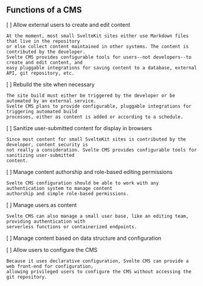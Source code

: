 ## Functions of a CMS

[ ] Allow external users to create and edit content

    At the moment, most small SvelteKit sites either use Markdown files that live in the repository
    or else collect content maintained in other systems. The content is contributed by the developer.
    Svelte CMS provides configurable tools for users--not developers--to create and edit content, and
    easy pluggable integrations for saving content to a database, external API, git repository, etc.

[ ] Rebuild the site when necessary

    The site build must either be triggered by the developer or be automated by an external service.
    Svelte CMS plans to provide configurable, pluggable integrations for triggering automated build
    processes, either as content is added or according to a schedule.

[ ] Sanitize user-submitted content for display in browsers

    Since most content for small SvelteKit sites is contributed by the developer, content security is
    not really a consideration. Svelte CMS provides configurable tools for sanitizing user-submitted
    content.

[ ] Manage content authorship and role-based editing permissions

    Svelte CMS configuration should be able to work with any authentication system to manage content
    authorship and simple role-based permissions.

[ ] Manage users as content

    Svelte CMS can also manage a small user base, like an editing team, providing authentication with
    serverless functions or containerized endpoints.

[ ] Manage content based on data structure and configuration



[ ] Allow users to configure the CMS

    Because it uses declarative configuration, Svelte CMS can provide a web front-end for configuration,
    allowing privileged users to configure the CMS without accessing the git repository.
